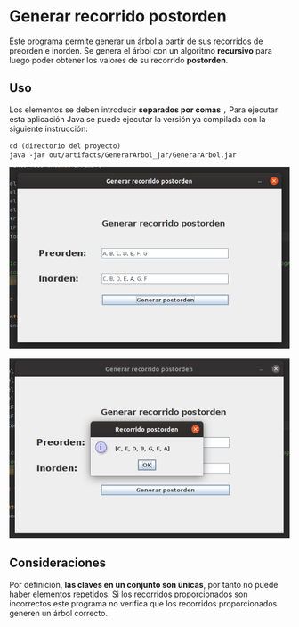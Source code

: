 # Generar recorrido postorden
Este programa permite generar un árbol a partir de sus recorridos de preorden 
e inorden. Se genera el árbol con un algoritmo **recursivo** para luego poder
obtener los valores de su recorrido **postorden**.

## Uso
Los elementos se deben introducir **separados por comas** `,` Para ejecutar esta
aplicación Java se puede ejecutar la versión ya compilada con la
siguiente instrucción:
```
cd (directorio del proyecto)
java -jar out/artifacts/GenerarArbol_jar/GenerarArbol.jar  
``` 
![introducirDatos](pictures/introducirDatos.png)

![resultados](pictures/resultados.png)


## Consideraciones
Por definición, **las claves en un conjunto son únicas**, por tanto no puede haber
elementos repetidos. Si los recorridos proporcionados son incorrectos este
programa no verifica que los recorridos proporcionados generen un árbol correcto.
